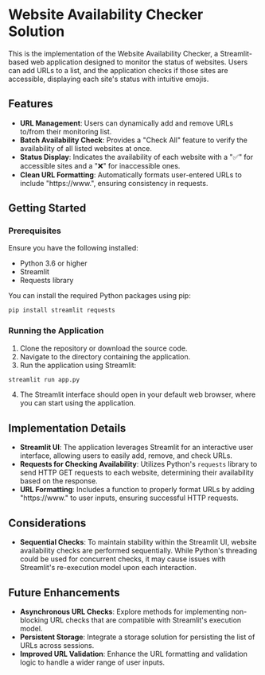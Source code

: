 # Website Availability Checker Solution

This is the implementation of the Website Availability Checker, a Streamlit-based web application designed to monitor the status of websites. Users can add URLs to a list, and the application checks if those sites are accessible, displaying each site's status with intuitive emojis.

## Features

- **URL Management**: Users can dynamically add and remove URLs to/from their monitoring list.
- **Batch Availability Check**: Provides a "Check All" feature to verify the availability of all listed websites at once.
- **Status Display**: Indicates the availability of each website with a "✅" for accessible sites and a "❌" for inaccessible ones.
- **Clean URL Formatting**: Automatically formats user-entered URLs to include "https://www.", ensuring consistency in requests.

## Getting Started

### Prerequisites

Ensure you have the following installed:
- Python 3.6 or higher
- Streamlit
- Requests library

You can install the required Python packages using pip:

```bash
pip install streamlit requests
```

### Running the Application

1. Clone the repository or download the source code.
2. Navigate to the directory containing the application.
3. Run the application using Streamlit:

```bash
streamlit run app.py
```

4. The Streamlit interface should open in your default web browser, where you can start using the application.

## Implementation Details

- **Streamlit UI**: The application leverages Streamlit for an interactive user interface, allowing users to easily add, remove, and check URLs.
- **Requests for Checking Availability**: Utilizes Python's `requests` library to send HTTP GET requests to each website, determining their availability based on the response.
- **URL Formatting**: Includes a function to properly format URLs by adding "https://www." to user inputs, ensuring successful HTTP requests.

## Considerations

- **Sequential Checks**: To maintain stability within the Streamlit UI, website availability checks are performed sequentially. While Python's threading could be used for concurrent checks, it may cause issues with Streamlit's re-execution model upon each interaction.

## Future Enhancements

- **Asynchronous URL Checks**: Explore methods for implementing non-blocking URL checks that are compatible with Streamlit's execution model.
- **Persistent Storage**: Integrate a storage solution for persisting the list of URLs across sessions.
- **Improved URL Validation**: Enhance the URL formatting and validation logic to handle a wider range of user inputs.

